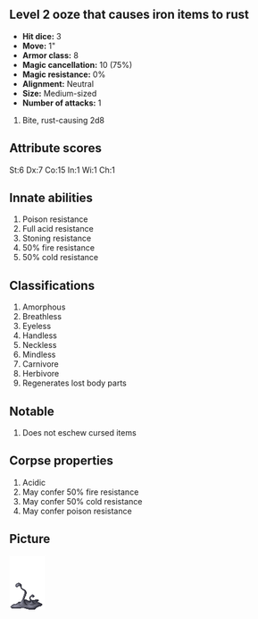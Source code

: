 ## Level 2 ooze that causes iron items to rust

- **Hit dice:** 3
- **Move:** 1"
- **Armor class:** 8
- **Magic cancellation:** 10 (75%)
- **Magic resistance:** 0%
- **Alignment:** Neutral
- **Size:** Medium-sized
- **Number of attacks:** 1
1. Bite, rust-causing 2d8

## Attribute scores

St:6 Dx:7 Co:15 In:1 Wi:1 Ch:1

## Innate abilities

1. Poison resistance
2. Full acid resistance
3. Stoning resistance
4. 50% fire resistance
5. 50% cold resistance

## Classifications

1. Amorphous
2. Breathless
3. Eyeless
4. Handless
5. Neckless
6. Mindless
7. Carnivore
8. Herbivore
9. Regenerates lost body parts

## Notable

1. Does not eschew cursed items

## Corpse properties

1. Acidic
2. May confer 50% fire resistance
3. May confer 50% cold resistance
4. May confer poison resistance

## Picture

![Gray ooze](https://github.com/hyvanmielenpelit/GnollHackTileSet/blob/main/Monsters/gray_ooze/gray_ooze.png)

